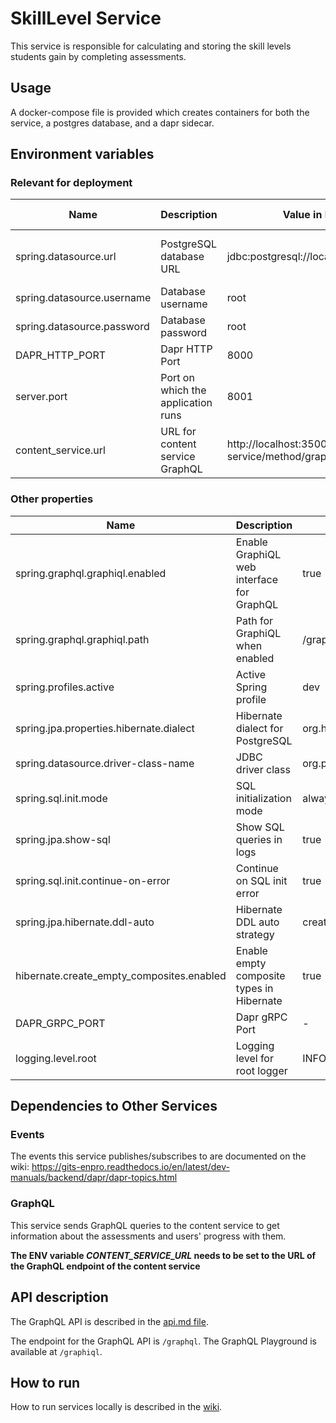 # SkillLevel Service

This service is responsible for calculating and storing the skill levels students gain by completing assessments.

## Usage

A docker-compose file is provided which creates containers for both the service, a postgres database, and a dapr
sidecar.
## Environment variables

### Relevant for deployment

| Name                       | Description                        | Value in Dev Environment                                         | Value in Prod Environment                                                  |
|----------------------------|------------------------------------|------------------------------------------------------------------|----------------------------------------------------------------------------|
| spring.datasource.url      | PostgreSQL database URL            | jdbc:postgresql://localhost:8032/skilllevel_service              | jdbc:postgresql://skilllevel-service-db-postgresql:5432/skilllevel-service |
| spring.datasource.username | Database username                  | root                                                             | gits                                                                       |
| spring.datasource.password | Database password                  | root                                                             | *secret*                                                                   |
| DAPR_HTTP_PORT             | Dapr HTTP Port                     | 8000                                                             | 3500                                                                       |
| server.port                | Port on which the application runs | 8001                                                             | 8001                                                                       |
| content_service.url        | URL for content service GraphQL    | http://localhost:3500/v1.0/invoke/content-service/method/graphql | http://app-content:4001/graphql                                            |
### Other properties
| Name                                      | Description                               | Value in Dev Environment                                       | Value in Prod Environment               |
|-------------------------------------------|-------------------------------------------|----------------------------------------------------------------|-----------------------------------------|
| spring.graphql.graphiql.enabled           | Enable GraphiQL web interface for GraphQL | true                                                           | true                                    |
| spring.graphql.graphiql.path              | Path for GraphiQL when enabled            | /graphiql                                                      | /graphiql                               |
| spring.profiles.active                    | Active Spring profile                     | dev                                                            | prod                                    |
| spring.jpa.properties.hibernate.dialect   | Hibernate dialect for PostgreSQL          | org.hibernate.dialect.PostgreSQLDialect                        | org.hibernate.dialect.PostgreSQLDialect |
| spring.datasource.driver-class-name       | JDBC driver class                         | org.postgresql.Driver                                          | org.postgresql.Driver                   |
| spring.sql.init.mode                      | SQL initialization mode                   | always                                                         | always                                  |
| spring.jpa.show-sql                       | Show SQL queries in logs                  | true                                                           | true                                    |
| spring.sql.init.continue-on-error         | Continue on SQL init error                | true                                                           | true                                    |
| spring.jpa.hibernate.ddl-auto             | Hibernate DDL auto strategy               | create                                                         | update                                  |
| hibernate.create_empty_composites.enabled | Enable empty composite types in Hibernate | true                                                           | true                                    |
| DAPR_GRPC_PORT                            | Dapr gRPC Port                            | -                                                              | 50001                                   |
| logging.level.root                        | Logging level for root logger             | INFO                                                           | -                                       |


## Dependencies to Other Services
### Events
The events this service publishes/subscribes to are documented on the wiki:
https://gits-enpro.readthedocs.io/en/latest/dev-manuals/backend/dapr/dapr-topics.html

### GraphQL
This service sends GraphQL queries to the content service to get information about the assessments and users' progress
with them.

**The ENV variable *CONTENT_SERVICE_URL* needs to be set to the URL of the GraphQL endpoint of the content service**

## API description

The GraphQL API is described in the [api.md file](api.md).

The endpoint for the GraphQL API is `/graphql`. The GraphQL Playground is available at `/graphiql`.

## How to run

How to run services locally is described in the [wiki](https://gits-enpro.readthedocs.io/en/latest/dev-manuals/backend/get-started.html).

